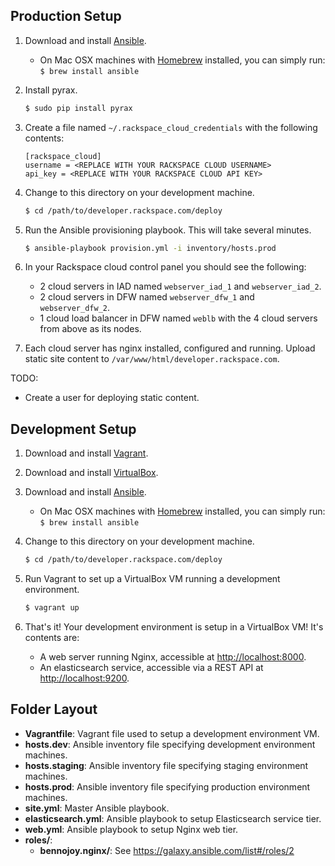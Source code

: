 ## Production Setup

1. Download and install [Ansible](http://docs.ansible.com/intro_installation.html#installing-the-control-machine).
   * On Mac OSX machines with [Homebrew](http://brew.sh/) installed, you can simply run: `$ brew install ansible`


2. Install pyrax.

   ```bash
   $ sudo pip install pyrax
   ```

3. Create a file named `~/.rackspace_cloud_credentials` with the following contents:

    ```
    [rackspace_cloud]
    username = <REPLACE WITH YOUR RACKSPACE CLOUD USERNAME>
    api_key = <REPLACE WITH YOUR RACKSPACE CLOUD API KEY>
    ```

4. Change to this directory on your development machine.

    ```bash
    $ cd /path/to/developer.rackspace.com/deploy
    ```

5. Run the Ansible provisioning playbook. This will take several minutes.

    ```bash
    $ ansible-playbook provision.yml -i inventory/hosts.prod
    ```

6. In your Rackspace cloud control panel you should see the following:
   * 2 cloud servers in IAD named `webserver_iad_1` and `webserver_iad_2`.
   * 2 cloud servers in DFW named `webserver_dfw_1` and `webserver_dfw_2`.
   * 1 cloud load balancer in DFW named `weblb` with the 4 cloud servers from above as its nodes.

7. Each cloud server has nginx installed, configured and running. Upload static site content to `/var/www/html/developer.rackspace.com`.

TODO:
* Create a user for deploying static content.

## Development Setup

1. Download and install [Vagrant](http://www.vagrantup.com/downloads.html).

2. Download and install [VirtualBox](https://www.virtualbox.org/wiki/Downloads).

3. Download and install [Ansible](http://docs.ansible.com/intro_installation.html#installing-the-control-machine).
   * On Mac OSX machines with [Homebrew](http://brew.sh/) installed, you can simply run: `$ brew install ansible`

4. Change to this directory on your development machine.

    ```bash
    $ cd /path/to/developer.rackspace.com/deploy
    ```

5. Run Vagrant to set up a VirtualBox VM running a development environment.

    ```bash
    $ vagrant up
    ```

6. That's it! Your development environment is setup in a VirtualBox VM! It's contents are:
   * A web server running Nginx, accessible at [http://localhost:8000](http://localhost:8000).
   * An elasticsearch service, accessible via a REST API at [http://localhost:9200](http://localhost:9200).

## Folder Layout

* **Vagrantfile**: Vagrant file used to setup a development environment VM.
* **hosts.dev**: Ansible inventory file specifying development environment machines.
* **hosts.staging**: Ansible inventory file specifying staging environment machines.
* **hosts.prod**: Ansible inventory file specifying production environment machines.
* **site.yml**: Master Ansible playbook.
* **elasticsearch.yml**: Ansible playbook to setup Elasticsearch service tier.
* **web.yml**: Ansible playbook to setup Nginx web tier.
* **roles/**:
   * **bennojoy.nginx/**: See https://galaxy.ansible.com/list#/roles/2
